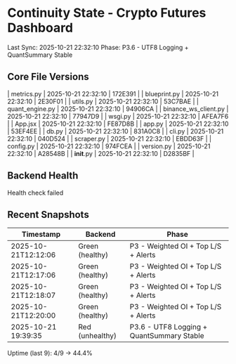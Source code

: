 ﻿# Continuity State - Crypto Futures Dashboard
Last Sync: 2025-10-21 22:32:10
Phase: P3.6 - UTF8 Logging + QuantSummary Stable

## Core File Versions
| metrics.py | 2025-10-21 22:32:10 | 172E391 |
| blueprint.py | 2025-10-21 22:32:10 | 2E30F01 |
| utils.py | 2025-10-21 22:32:10 | 53C7BAE |
| quant_engine.py | 2025-10-21 22:32:10 | 94906CA |
| binance_ws_client.py | 2025-10-21 22:32:10 | 77947D9 |
| wsgi.py | 2025-10-21 22:32:10 | AFEA7F6 |
| App.jsx | 2025-10-21 22:32:10 | FE87D8B |
| app.py | 2025-10-21 22:32:10 | 53EF4EE |
| db.py | 2025-10-21 22:32:10 | 831A0C8 |
| cli.py | 2025-10-21 22:32:10 | 040D524 |
| scraper.py | 2025-10-21 22:32:10 | EBDD63F |
| config.py | 2025-10-21 22:32:10 | 974FCEA |
| version.py | 2025-10-21 22:32:10 | A28548B |
| __init__.py | 2025-10-21 22:32:10 | D2835BF |

## Backend Health
Health check failed

## Recent Snapshots
| Timestamp | Backend | Phase |
|------------|----------|-------|
| 2025-10-21T12:12:06 | Green (healthy) | P3 - Weighted OI + Top L/S + Alerts |
| 2025-10-21T12:17:06 | Green (healthy) | P3 - Weighted OI + Top L/S + Alerts |
| 2025-10-21T12:18:07 | Green (healthy) | P3 - Weighted OI + Top L/S + Alerts |
| 2025-10-21T12:20:00 | Green (healthy) | P3 - Weighted OI + Top L/S + Alerts |
| 2025-10-21 19:39:35 | Red (unhealthy) | P3.6 - UTF8 Logging + QuantSummary Stable |
Uptime (last 9): 4/9 -> 44.4%

